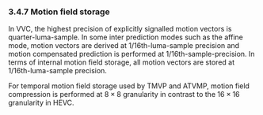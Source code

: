 ### 3.4.7    Motion field storage 

In VVC, the highest precision of explicitly signalled motion vectors is quarter-luma-sample. In some inter prediction modes such as the affine mode, motion vectors are derived at 1/16th-luma-sample precision and motion compensated prediction is performed at $1/16$th-sample-precision. In terms of internal motion field storage, all motion vectors are stored at $1/16$th-luma-sample precision. 

For temporal motion field storage used by TMVP and ATVMP, motion field compression is performed at $8 \times 8$ granularity in contrast to the $16 \times 16$ granularity in HEVC. 